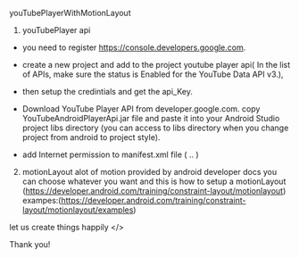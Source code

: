 youTubePlayerWithMotionLayout 

1) youTubePlayer api
 
 - you need to register https://console.developers.google.com.
 
 - create a new project and add to the project
 youtube player api( In the list of APIs, make sure the status is Enabled for the YouTube Data API v3.),
 
- then setup the credintials and get the api_Key.
 
 - Download YouTube Player API from developer.google.com.
 copy YouTubeAndroidPlayerApi.jar file and paste it into your Android Studio project 
 libs directory (you can access to libs directory when you change project from android to project style).
 
 - add Internet permission to manifest.xml file
 ( <uses-permission android:name="android.permission.INTERNET" /> .. )
 
 
 2) motionLayout
  alot of motion provided by android developer docs you can choose whatever you want
  and this is how to setup a motionLayout (https://developer.android.com/training/constraint-layout/motionlayout)
  exampes:(https://developer.android.com/training/constraint-layout/motionlayout/examples)



 let us create things happily </>
  
  
  
  Thank you!

